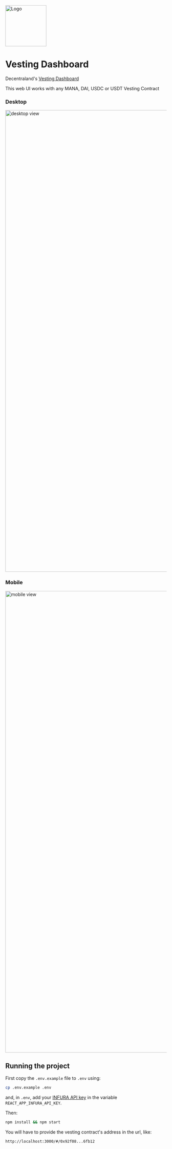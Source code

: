 <img src="https://decentraland.org/images/decentraland.png" alt="Logo" width="128"/>

# Vesting Dashboard

Decentraland's [Vesting Dashboard](https://vesting.decentraland.org)

This web UI works with any MANA, DAI, USDC or USDT Vesting Contract

### Desktop
<img width="1440" alt="desktop view" src="https://user-images.githubusercontent.com/45410089/160152325-856b43a6-0792-4b8d-b090-356c1b1f8757.png">

### Mobile
<img width="1440" alt="mobile view" src="https://user-images.githubusercontent.com/45410089/160152465-b1a2ab64-99dc-4c0e-8103-edb1161e5ba5.png">

## Running the project

First copy the `.env.example` file to `.env` using:
```bash
cp .env.example .env
```
and, in `.env`, add your [INFURA API key](https://infura.io/) in the variable `REACT_APP_INFURA_API_KEY`.

Then:

```bash
npm install && npm start
```

You will have to provide the vesting contract's address in the url, like:

```
http://localhost:3000/#/0x92f08...6fb12
```
